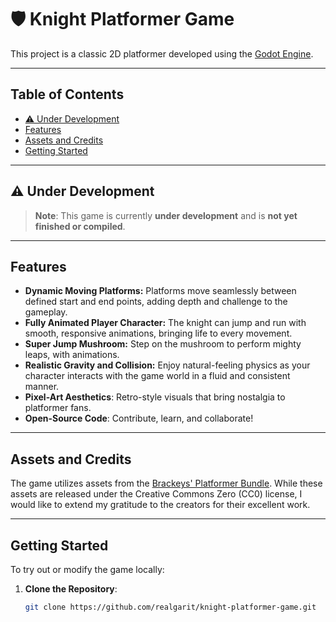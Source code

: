 # 🛡️ Knight Platformer Game

This project is a classic 2D platformer developed using the [Godot Engine](https://godotengine.org/).

---

## Table of Contents

- [⚠️ Under Development](#-under-development)
- [Features](#features)
- [Assets and Credits](#assets-and-credits)
- [Getting Started](#-getting-started)

---

## ⚠️ Under Development

> **Note**: This game is currently **under development** and is **not yet finished or compiled**.

---

## Features

- **Dynamic Moving Platforms:** Platforms move seamlessly between defined start and end points, adding depth and challenge to the gameplay.  
- **Fully Animated Player Character:** The knight can jump and run with smooth, responsive animations, bringing life to every movement.  
- **Super Jump Mushroom:** Step on the mushroom to perform mighty leaps, with animations.  
- **Realistic Gravity and Collision:** Enjoy natural-feeling physics as your character interacts with the game world in a fluid and consistent manner.
- **Pixel-Art Aesthetics**: Retro-style visuals that bring nostalgia to platformer fans.
- **Open-Source Code**: Contribute, learn, and collaborate!

---

## Assets and Credits

The game utilizes assets from the [Brackeys' Platformer Bundle](https://brackeysgames.itch.io/brackeys-platformer-bundle).
While these assets are released under the Creative Commons Zero (CC0) license, I would like to extend my gratitude to the creators for their excellent work.

---

## Getting Started

To try out or modify the game locally:

1. **Clone the Repository**:
   ```bash
   git clone https://github.com/realgarit/knight-platformer-game.git
